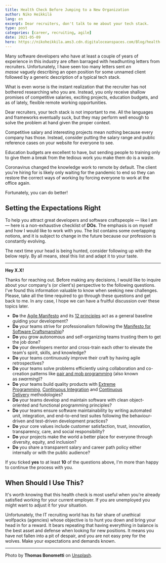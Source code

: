 ```yaml
---
title: Health Check Before Jumping to a New Organization
author: Niko Heikkilä
lang: en
excerpt: Dear recruiters, don't talk to me about your tech stack.
type: post
categories: [career, recruiting, agile]
date: 2021-05-09
hero: https://nikoheikkila.ams3.cdn.digitaloceanspaces.com/Blog/health-check-before-jumping-to-a-new-organization.jpg
---
```


Many software developers who have at least a couple of years of experience in this industry are often barraged with headhunting letters from recruiters. Unfortunately, I have seen too many letters sent *en masse* vaguely describing an open position for some unnamed client followed by a generic description of a typical tech stack.

What is even worse is the instant realization that the recruiter has not bothered researching who you are. Instead, you only receive shallow promises of competitive salaries, exciting projects, education budgets, and as of lately, flexible remote working opportunities.

Dear recruiters, your tech stack is not important to me. All the languages and frameworks eventually suck, but they may perform well enough to solve the problem at hand given the proper context.

Competitive salary and interesting projects mean nothing because every company has those. Instead, consider putting the salary range and public reference cases on your website for everyone to see.

Education budgets are excellent to have, but sending people to training only to give them a break from the tedious work you make them do is a waste.

Coronavirus changed the knowledge work to remote by default. The client you're hiring for is likely only waiting for the pandemic to end so they can restore the correct ways of working by forcing everyone to work at the office again.

Fortunately, you can do better!

## Setting the Expectations Right

To help you attract great developers and software craftspeople — like I am — here is a non-exhaustive checklist of **DOs**. The emphasis is on myself and how I would like to work with you. The list contains some overlapping notions, and it is subject to change in the future because our profession is constantly evolving.

The next time your head is being hunted, consider following up with the below reply. By all means, steal this list and adapt it to your taste.

---

**Hey X.X!**

Thanks for reaching out. Before making any decisions, I would like to inquire about your company's (or client's) perspective to the following questions. I've found this information valuable to know when seeking new challenges. Please, take all the time required to go through these questions and get back to me. In any case, I hope we can have a fruitful discussion over these topics later.

-   **Do** the [Agile Manifesto](https://agilemanifesto.org/) and its [12 principles](https://agilemanifesto.org/principles.html) act as a general baseline guiding your development?
-   **Do** your teams strive for professionalism following the [Manifesto for Software Craftsmanship](http://manifesto.softwarecraftsmanship.org/)?
-   **Do** you grow autonomous and self-organizing teams trusting them to get the job done?
-   **Do** your developers mentor and cross-train each other to elevate the team's spirit, skills, and knowledge?
-   **Do** your teams continuously improve their craft by having agile retrospectives?
-   **Do** your teams solve problems efficiently using collaboration and co-creation patterns like [pair and mob programming](https://www.agilealliance.org/resources/experience-reports/mob-programming-agile2014/) (also known as *swarming*)?
-   **Do** your teams build quality products with [Extreme Programming](https://www.agilealliance.org/glossary/xp), [Continuous Integration](https://martinfowler.com/articles/continuousIntegration.html) and [Continuous Delivery](https://www.martinfowler.com/bliki/ContinuousDelivery.html) methodologies?
-   **Do** your teams develop and maintain software with clean object-oriented and functional programming principles?
-   **Do** your teams ensure software maintainability by writing automated unit, integration, and end-to-end test suites following the behaviour-driven and test-driven development practices?
-   **Do** your core values include customer satisfaction, trust, innovation, transparency, care, and social responsibility?
-   **Do** your projects make the world a better place for everyone through diversity, equity, and inclusion?
-   **Do** you share a transparent salary and career path policy either internally or with the public audience?

If you ticked **yes** to at least **10** of the questions above, I'm more than happy to continue the process with you.

## When Should I Use This?

It's worth knowing that this health check is most useful when you're already satisfied working for your current employer. If you are unemployed you might want to adjust it for your situation.

Unfortunately, the IT recruiting world has its fair share of unethical wolfpacks (agencies) whose objective is to hunt you down and bring your head in for a reward. It bears repeating that having everything in balance is the best asset and defense when looking for new positions. It means you have not fallen into a pit of despair, and you are not easy prey for the wolves. Make your expectations and demands known.

---

Photo by **Thomas Bonometti** on [Unsplash](https://unsplash.com/photos/dtfyRuKG7UY).
